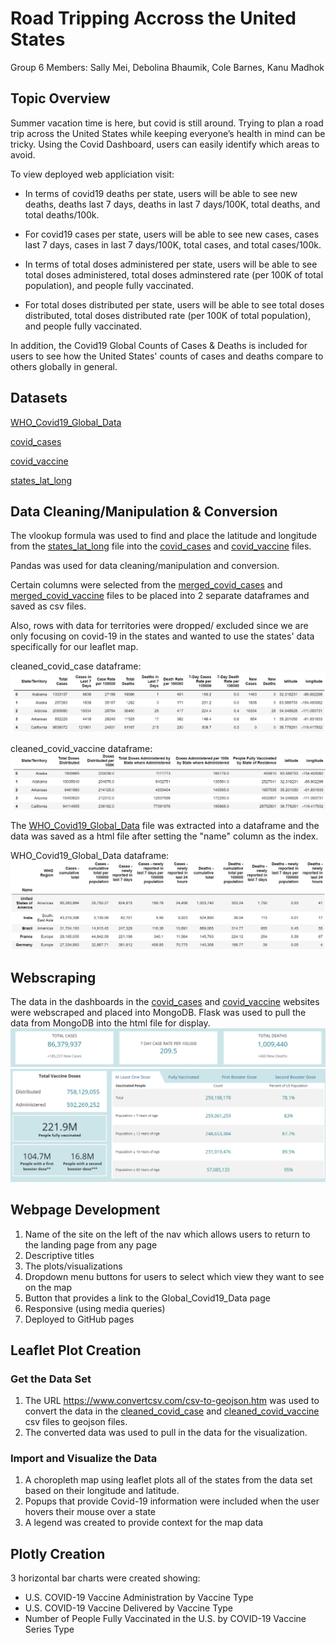 # Road Tripping Accross the United States

Group 6 Members: Sally Mei, Debolina Bhaumik, Cole Barnes, Kanu Madhok


## Topic Overview
Summer vacation time is here, but covid is still around. Trying to plan a road trip across the United States while keeping everyone’s health in 
mind can be tricky. Using the Covid Dashboard, users can easily identify which areas to avoid. 

To view deployed web appliciation visit:

- In terms of covid19 deaths per state, users will be able to see new deaths, deaths last 7 days, deaths in last 7 days/100K, total deaths, and total deaths/100k.

- For covid19 cases per state, users will be able to see new cases, cases last 7 days, cases in last 7 days/100K, total cases, and total cases/100k.

- In terms of total doses administered per state, users will be able to see total doses administered, total doses adminstered rate (per 100K of total population), and people fully vaccinated.

- For total doses distributed per state, users will be able to see total doses distributed, total doses distributed rate (per 100K of total population), and people fully vaccinated.

In addition, the Covid19 Global Counts of Cases & Deaths is included for users to see how the United States' counts of cases and deaths compare to others globally in general.

## Datasets
[WHO_Covid19_Global_Data](https://covid19.who.int/data)

[covid_cases](https://covid.cdc.gov/covid-data-tracker/#cases_casesper100klast7days)

[covid_vaccine](https://covid.cdc.gov/covid-data-tracker/#vaccinations_vacc-total-admin-rate-total)

[states_lat_long](https://developers.google.com/public-data/docs/canonical/states_csv)

## Data Cleaning/Manipulation & Conversion
The vlookup formula was used to find and place the latitude and longitude from the [states_lat_long](Resources/states_lat_long.csv) file into the [covid_cases](Resources/covid_cases.csv) and [covid_vaccine](Resources/covid_vaccine.csv) files.


Pandas was used for data cleaning/manipulation and conversion. 

Certain columns were selected from the [merged_covid_cases](Resources/merged_covid_cases.csv) and [merged_covid_vaccine](Resources/merged_covid_vaccine.csv) files to be placed into 2 separate dataframes and saved as csv files.

Also, rows with data for territories were dropped/ excluded since we are only focusing on covid-19 in the states and wanted to use the states' data specifically for our leaflet map.

cleaned_covid_case dataframe:
![covid_case](Images/covid_case.PNG)

cleaned_covid_vaccine dataframe:
![covid_vaccine](Images/covid_vaccine.PNG)

The [WHO_Covid19_Global_Data](Resources/WHO_COVID19_Global_Data.csv) file was extracted into a dataframe and the data was saved as a html file after setting the "name" column as the index.

WHO_Covid19_Global_Data dataframe:
![global_data](Images/global_data.PNG)


## Webscraping
The data in the dashboards in the [covid_cases](https://covid.cdc.gov/covid-data-tracker/#cases_casesper100klast7days) and [covid_vaccine](https://covid.cdc.gov/covid-data-tracker/#vaccinations_vacc-total-admin-rate-total) websites were webscraped and placed into MongoDB. Flask was used to pull the data from MongoDB into the html file for display. 
![dashboard1_data](Images/dashboard1.PNG)
![dashboard_data](Images/dashboard.PNG)


## Webpage Development
1. Name of the site on the left of the nav which allows users to return to the landing page from any page
2. Descriptive titles
3. The plots/visualizations
4. Dropdown menu buttons for users to select which view they want to see on the map  
5. Button that provides a link to the Global_Covid19_Data page
6. Responsive (using media queries)
7. Deployed to GitHub pages



## Leaflet Plot Creation
### Get the Data Set
1. The URL https://www.convertcsv.com/csv-to-geojson.htm  was used to convert the data in the [cleaned_covid_case](Resources/Cleaned_Files/cleaned_covid_case.csv) and [cleaned_covid_vaccine](Resources/Cleaned_Files/cleaned_covid_vaccine.csv) csv files to geojson files. 
2. The converted data was used to pull in the data for the visualization.

### Import and Visualize the Data
1. A choropleth map using leaflet plots all of the states from the data set based on their longitude and latitude.
2. Popups that provide Covid-19 information were included when the user hovers their mouse over a state
3. A legend was created to provide context for the map data

## Plotly Creation
3 horizontal bar charts were created showing:
- U.S. COVID-19 Vaccine Administration by Vaccine Type
- U.S. COVID-19 Vaccine Delivered by Vaccine Type
- Number of People Fully Vaccinated in the U.S. by COVID-19 Vaccine Series Type
